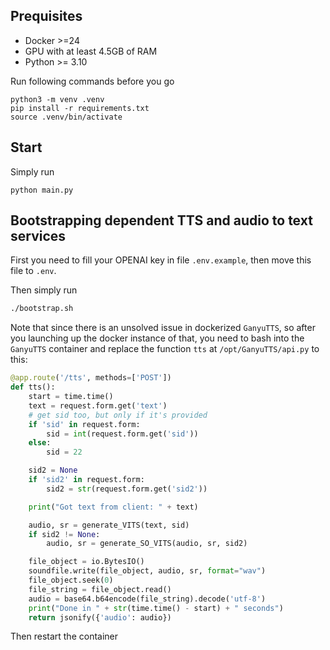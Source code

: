 ## Prequisites

+ Docker >=24
+ GPU with at least 4.5GB of RAM
+ Python >= 3.10

Run following commands before you go

```shell
python3 -m venv .venv
pip install -r requirements.txt
source .venv/bin/activate
```

## Start

Simply run 

```
python main.py
```

## Bootstrapping dependent TTS and audio to text services

First you need to fill your OPENAI key in file `.env.example`, then move this file to `.env`. 

Then simply run

```bash
./bootstrap.sh
```

Note that since there is an unsolved issue in dockerized `GanyuTTS`, so after you launching up the docker instance of that, you need to bash into the `GanyuTTS` container and replace the function `tts` at `/opt/GanyuTTS/api.py` to this:

```python
@app.route('/tts', methods=['POST'])
def tts():
    start = time.time()
    text = request.form.get('text')
    # get sid too, but only if it's provided
    if 'sid' in request.form:
        sid = int(request.form.get('sid'))
    else:
        sid = 22

    sid2 = None
    if 'sid2' in request.form:
        sid2 = str(request.form.get('sid2'))

    print("Got text from client: " + text)

    audio, sr = generate_VITS(text, sid)
    if sid2 != None:
        audio, sr = generate_SO_VITS(audio, sr, sid2)

    file_object = io.BytesIO()
    soundfile.write(file_object, audio, sr, format="wav")
    file_object.seek(0)
    file_string = file_object.read()
    audio = base64.b64encode(file_string).decode('utf-8')
    print("Done in " + str(time.time() - start) + " seconds")
    return jsonify({'audio': audio})
```

Then restart the container